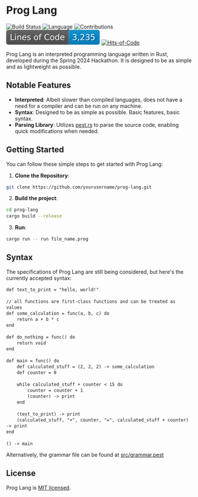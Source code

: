 # Prog Lang
![Build Status](https://github.com/PrintHiEgProg/prog-lang/actions/workflows/build.yml/badge.svg)
![Language](https://img.shields.io/badge/Language-Rust-orange)
![Contributions](https://img.shields.io/badge/Contributions-Closed-red)
![Lines of Code](https://raw.githubusercontent.com/PrintHiEgProg/prog-lang/image-data/badge.svg)
[![Hits-of-Code](https://hitsofcode.com/github/PrintHiEgProg/prog-lang?branch=main)](https://hitsofcode.com/github/PrintHiEgProg/prog-lang/view?branch=main)

Prog Lang is an interpreted programming language written in Rust, developed during the Spring 2024 Hackathon. It is designed to be as simple and as lightweight as possible.

## Notable Features

- **Interpreted**: Albeit slower than compiled languages, does not have a need for a compiler and can be run on any machine.
- **Syntax**: Designed to be as simple as possible. Basic features, basic syntax.
- **Parsing Library**: Utilizes [pest.rs](https://pest.rs/) to parse the source code, enabling quick modifications when needed.
  
## Getting Started

You can follow these simple steps to get started with Prog Lang:


1. **Clone the Repository**:

```bash
git clone https://github.com/yourusername/prog-lang.git
```

2. **Build the project**:

```bash
cd prog-lang
cargo build --release
```

3. **Run**:

```bash
cargo run -- run file_name.prog
```

## Syntax

The specifications of Prog Lang are still being considered, but here's the currently accepted syntax:

```proglang
def text_to_print = "hello, world!"

// all functions are first-class functions and can be treated as values
def some_calculation = func(a, b, c) do
	return a + b * c
end

def do_nothing = func() do
	return void
end

def main = func() do
	def calculated_stuff = (2, 2, 2) -> some_calculation
	def counter = 0

	while calculated_stuff + counter < 15 do
		counter = counter + 1
		(counter) -> print
	end

	(text_to_print) -> print
	(calculated_stuff, "+", counter, "=", calculated_stuff + counter) -> print
end

() -> main
```

Alternatively, the grammar file can be found at [src/grammar.pest](https://github.com/PrintHiEgProg/prog-lang/blob/main/src/grammar.pest)

## License
Prog Lang is [MIT licensed](https://en.wikipedia.org/wiki/MIT_License).